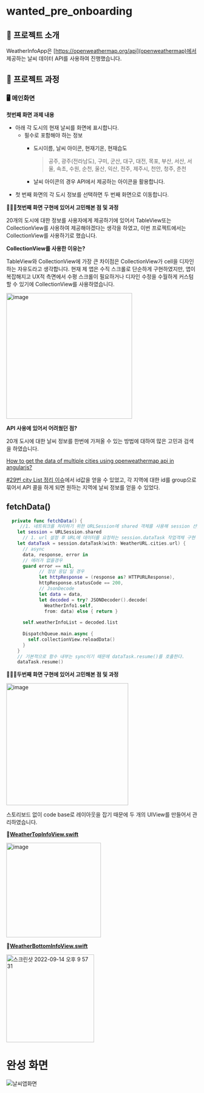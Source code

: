 # wanted_pre_onboarding

## 🎤 프로젝트 소개

WeatherInfoApp은 [https://openweathermap.org/api](openweathermap)에서 제공하는 날씨 데이터 API를 사용하여 진행했습니다.


## 🚌 프로젝트 과정

### **🖥 메인화면**

**첫번째 화면 과제 내용**

- 아래 각 도시의 현재 날씨를 화면에 표시합니다.
    - 필수로 포함해야 하는 정보
        - 도시이름, 날씨 아이콘, 현재기온, 현재습도
            
            > 공주, 광주(전라남도), 구미, 군산, 대구, 대전, 목포, 부산, 서산, 서울, 속초, 수원, 순천, 울산, 익산, 전주, 제주시, 천안, 청주, 춘천
            > 
        - 날씨 아이콘의 경우 API에서 제공하는 아이콘을 활용합니다.
- 첫 번째 화면의 각 도시 정보를 선택하면 두 번째 화면으로 이동합니다.

**🙇🏻‍♂️첫번째 화면 구현에 있어서 고민해본 점 및 과정**

20개의 도시에 대한 정보를 사용자에게 제공하기에 있어서 TableView또는 CollectionView를 사용하여 제공해야겠다는 생각을 하였고, 이번 프로젝트에서는 CollectionView를 사용하기로 했습니다.

**CollectionView를 사용한 이유는?**

TableView와 CollectionView에 가장 큰 차이점은 CollectionView가 cell을 디자인하는 자유도라고 생각합니다.
현재 제 앱은 수직 스크롤로 단순하게 구현하였지만, 앱이 복잡해지고 UX적 측면에서 수평 스크롤이 필요하거나 디자인 수정을 수월하게 커스텀할 수 있기에 CollectionView를 사용하였습니다.

<img width="331" alt="image" src="https://user-images.githubusercontent.com/69107255/190030539-24fa661e-8244-4a73-9d19-6241b467e309.png">

**API 사용에 있어서 어려웠던 점?**

20개 도시에 대한 날씨 정보를 한번에 가져올 수 있는 방법에 대하여 많은 고민과 검색을 하였습니다.

[How to get the data of multiple cities using openweathermap api in angularjs?](https://stackoverflow.com/questions/39053305/how-to-get-the-data-of-multiple-cities-using-openweathermap-api-in-angularjs/72177084#72177084)

[#29번 city List 정리 이슈](https://github.com/Jangilkyu/wanted_pre_onboarding/issues/29)에서 id값을 얻을 수 있었고, 각 지역에 대한 id를 group으로 묶어서 API 콜을 하게 되면 원하는 지역에 날씨 정보를 얻을 수 있었다.

## **fetchData()**

```swift
  private func fetchData() {
     //1. 네트워크를 처리하기 위한 URLSession에 shared 객체를 사용해 session 선언
    let session = URLSession.shared
	  // 1. url 설정 후 URL에 데이터를 요청하는 session.dataTask 작업객체 구현
    let dataTask = session.dataTask(with: WeatherURL.cities.url) {
      // async
      data, response, error in
      // 에러가 없을경우
      guard error == nil,
            // 정상 응답 일 경우
            let httpResponse = (response as? HTTPURLResponse),
            httpResponse.statusCode == 200,
            // JsonDecode
            let data = data,
            let decoded = try? JSONDecoder().decode(
              WeatherInfo1.self,
              from: data) else { return }
      
      self.weatherInfoList = decoded.list
      
      DispatchQueue.main.async {
        self.collectionView.reloadData()
      }
    }
    // 기본적으로 함수 내부는 sync이기 때문에 dataTask.resume()를 호출한다.
    dataTask.resume()
```


**🙇🏻‍♂️두번째 화면 구현에 있어서 고민해본 점 및 과정**

<img width="321" alt="image" src="https://user-images.githubusercontent.com/69107255/190158250-ecbf8e14-b33f-4bd3-b519-bd1cef1c66d8.png">


스토리보드 없이 code base로 레이아웃을 잡기 때문에 두 개의 UIView를 만들어서 관리하였습니다.

**📂[WeatherTopInfoView.swift](https://github.com/Jangilkyu/wanted_pre_onboarding/blob/main/WeatherInfoApp/WeatherInfoApp/Controllers/SubViews/WeatherTopInfoView.swift)**

<img width="249" alt="image" src="https://user-images.githubusercontent.com/69107255/190159033-5d848cdc-5dbc-482b-a833-5358bd39cf05.png">

**📂[WeatherBottomInfoView.swift](https://github.com/Jangilkyu/wanted_pre_onboarding/blob/main/WeatherInfoApp/WeatherInfoApp/Controllers/SubViews/WeatherBottomInfoView.swift)**


<img width="231" alt="스크린샷 2022-09-14 오후 9 57 31" src="https://user-images.githubusercontent.com/69107255/190160095-52a48d0b-88a1-4d05-9c57-e72717637241.png">

# **완성 화면**

![날씨앱화면](https://user-images.githubusercontent.com/69107255/190163916-8241c2d9-0a91-4ed4-af3f-d6d892c172b6.gif)
